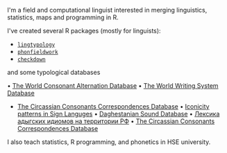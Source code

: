 I'm a field and computational linguist interested in merging linguistics, statistics, maps and programming in R. 

I've created several R packages (mostly for linguists):

* [`lingtypology`](https://github.com/ropensci/lingtypology)
* [`phonfieldwork`](https://github.com/agricolamz/phonfieldwork)
* [`checkdown`](https://github.com/agricolamz/checkdown)

and some typological databases

• [The World Consonant Alternation Database](https://agricolamz.github.io/wcad/)
• [The World Writing System Database](https://agricolamz.github.io/wwsd/)
* [The Circassian Consonants Correspondences Database](https://agricolamz.github.io/cccd/)
• [Iconicity patterns in Sign Languges](https://sl-iconicity.shinyapps.io/iconicity_patterns/)
• [Daghestanian Sound Database](https://daghestanian-sound-database.herokuapp.com/)
• [Лексика адыгских идиомов на территории РФ](https://agricolamz.github.io/adyghe_atlas/)
• [The Circassian Consonants Correspondences Database](https://agricolamz.github.io/cccd/)

I also teach statistics, R programming, and phonetics in HSE university.

